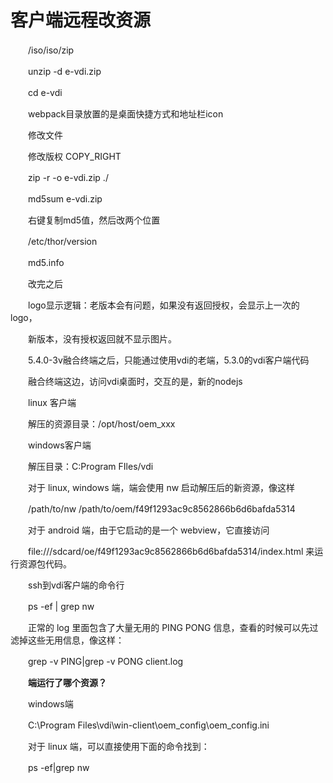 # 客户端远程改资源

　　/iso/iso/zip

　　unzip -d e-vdi.zip

　　cd e-vdi

　　webpack目录放置的是桌面快捷方式和地址栏icon

　　修改文件

　　修改版权 COPY_RIGHT

　　zip -r -o e-vdi.zip ./

　　md5sum e-vdi.zip

　　右键复制md5值，然后改两个位置

　　/etc/thor/version

　　md5.info

　　改完之后

　　logo显示逻辑：老版本会有问题，如果没有返回授权，会显示上一次的logo，

　　新版本，没有授权返回就不显示图片。

　　5.4.0-3v融合终端之后，只能通过使用vdi的老端，5.3.0的vdi客户端代码

　　融合终端这边，访问vdi桌面时，交互的是，新的nodejs

　　linux 客户端

　　解压的资源目录：/opt/host/oem_xxx

　　windows客户端

　　解压目录：C:Program FIles/vdi

　　对于 linux, windows 端，端会使用 nw 启动解压后的新资源，像这样

　　/path/to/nw /path/to/oem/f49f1293ac9c8562866b6d6bafda5314

　　对于 android 端，由于它启动的是一个 webview，它直接访问 

　　file:///sdcard/oe/f49f1293ac9c8562866b6d6bafda5314/index.html 来运行资源包代码。

　　ssh到vdi客户端的命令行

　　ps -ef \| grep nw

　　正常的 log 里面包含了大量无用的 PING PONG 信息，查看的时候可以先过滤掉这些无用信息，像这样：

　　grep -v PING\|grep -v PONG client.log

　　**端运行了哪个资源？**

　　windows端

　　C:\Program Files\vdi\win-client\oem_config\oem_config.ini

　　对于 linux 端，可以直接使用下面的命令找到：

　　ps -ef\|grep nw

　　‍
